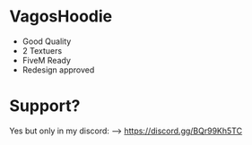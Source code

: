 # VagosHoodie
* Good Quality
* 2 Textuers
* FiveM Ready
* Redesign approved
# Support?
Yes but only in my discord: -->
https://discord.gg/BQr99Kh5TC
